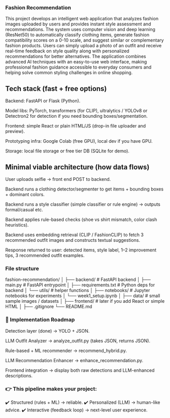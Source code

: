 ### Fashion Recommendation

This project develops an intelligent web application that analyzes fashion images uploaded by users and provides instant style assessment and recommendations. The system uses computer vision and deep learning (ResNet50) to automatically classify clothing items, generate fashion compatibility scores on a 0-10 scale, and suggest similar or complementary fashion products. Users can simply upload a photo of an outfit and receive real-time feedback on style quality along with personalized recommendations for better alternatives. The application combines advanced AI techniques with an easy-to-use web interface, making professional fashion guidance accessible to everyday consumers and helping solve common styling challenges in online shopping.




## Tech stack (fast + free options)

Backend: FastAPI or Flask (Python).

Model libs: PyTorch, transformers (for CLIP), ultralytics / YOLOv8 or Detectron2 for detection if you need bounding boxes/segmentation.

Frontend: simple React or plain HTML/JS (drop-in file uploader and preview).

Prototyping infra: Google Colab (free GPU), local dev if you have GPU.

Storage: local file storage or free tier DB (SQLite for demo).


## Minimal viable architecture (how data flows)

User uploads selfie → front end POST to backend.

Backend runs a clothing detector/segmenter to get items + bounding boxes + dominant colors.

Backend runs a style classifier (simple classifier or rule engine) → outputs formal/casual etc.

Backend applies rule-based checks (shoe vs shirt mismatch, color clash heuristics).

Backend uses embedding retrieval (CLIP / FashionCLIP) to fetch 3 recommended outfit images and constructs textual suggestions.

Response returned to user: detected items, style label, 1–2 improvement tips, 3 recommended outfit examples.


### File structure

fashion-recommendation/
│
├── backend/                 # FastAPI backend
│   ├── main.py              # FastAPI entrypoint
│   ├── requirements.txt     # Python deps for backend
│   └── utils/               # helper functions
│
├── notebooks/               # Jupyter notebooks for experiments
│   └── week1_setup.ipynb
│
├── data/                    # small sample images / datasets
│
├── frontend/                # later if you add React or simple HTML
│
├── .gitignore
└── README.md


### 🔹 Implementation Roadmap

Detection layer (done) → YOLO + JSON.

LLM Outfit Analyzer → analyze_outfit.py (takes JSON, returns JSON).

Rule-based + ML recommender → recommend_hybrid.py.

LLM Recommendation Enhancer → enhance_recommendation.py.

Frontend integration → display both raw detections and LLM-enhanced descriptions.

### 👉 This pipeline makes your project:
✔️ Structured (rules + ML) → reliable.
✔️ Personalized (LLM) → human-like advice.
✔️ Interactive (feedback loop) → next-level user experience.